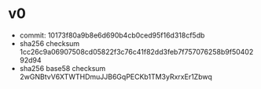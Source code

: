 # v0
- commit: 10173f80a9b8e6d690b4cb0ced95f16d318cf5db
- sha256 checksum 1cc26c9a06907508cd05822f3c76c41f82dd3feb7f757076258b9f5040292d94
- sha256 base58 checksum 2wGNBtvV6XTWTHDmuJJB6GqPECKb1TM3yRxrxEr1Zbwq
